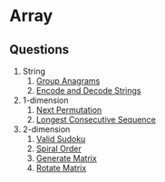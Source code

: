 # Array

## Questions

1. String
   1. [Group Anagrams](data_structures/hashtable/group_anagrams.py)
   2. [Encode and Decode Strings](data_structures/string/encode_and_decode_strings.py)
2. 1-dimension
   1. [Next Permutation](one_dimension/next_permutation.py)
   2. [Longest Consecutive Sequence](data_structures/hashtable//longest_consecutive_sequence.py)
3. 2-dimension
   1. [Valid Sudoku](matrix/valid_sudoku.py)
   2. [Spiral Order](matrix/spiral_order.py)
   3. [Generate Matrix](matrix/generate_matrix.py)
   4. [Rotate Matrix](matrix/rotate_matrix.py)
